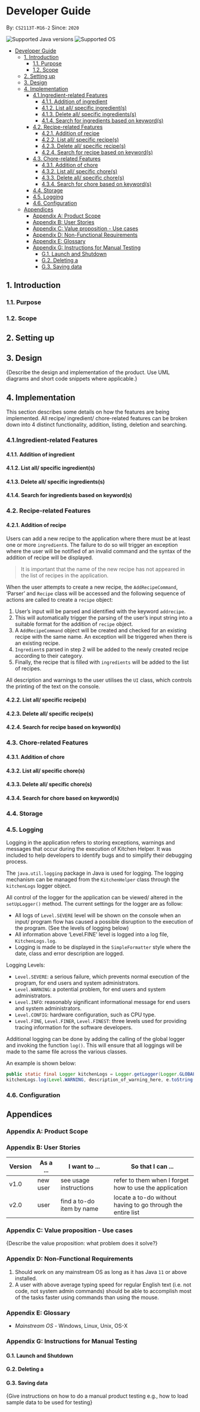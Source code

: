 # Developer Guide
By: `CS2113T-M16-2` Since: `2020`

![Supported Java versions](https://img.shields.io/badge/Java-11-blue.svg) ![Supported OS](https://img.shields.io/badge/Supported%20OS-Windows|MacOS|Linux-yellow.svg) 
- [Developer Guide](#developer-guide)
  * [1. Introduction](#1-introduction)
    + [1.1. Purpose](#11-purpose)
    + [1.2. Scope](#12-scope)
  * [2. Setting up](#2-setting-up)
  * [3. Design](#3-design)
  * [4. Implementation](#4-implementation)
    + [4.1.Ingredient-related Features](#41ingredient-related-features)
      - [4.1.1. Addition of ingredient](#411-addition-of-ingredient)
      - [4.1.2. List all/ specific ingredient(s)](#412-list-all--specific-ingredient-s-)
      - [4.1.3. Delete all/ specific ingredients(s)](#413-delete-all--specific-ingredients-s-)
      - [4.1.4. Search for ingredients based on keyword(s)](#414-search-for-ingredients-based-on-keyword-s-)
    + [4.2. Recipe-related Features](#42-recipe-related-features)
      - [4.2.1. Addition of recipe](#421-addition-of-recipe)
      - [4.2.2. List all/ specific recipe(s)](#422-list-all--specific-recipe-s-)
      - [4.2.3. Delete all/ specific recipe(s)](#423-delete-all--specific-recipe-s-)
      - [4.2.4. Search for recipe based on keyword(s)](#424-search-for-recipe-based-on-keyword-s-)
    + [4.3. Chore-related Features](#43-chore-related-features)
      - [4.3.1. Addition of chore](#431-addition-of-chore)
      - [4.3.2. List all/ specific chore(s)](#432-list-all--specific-chore-s-)
      - [4.3.3. Delete all/ specific chore(s)](#433-delete-all--specific-chore-s-)
      - [4.3.4. Search for chore based on keyword(s)](#434-search-for-chore-based-on-keyword-s-)
    + [4.4. Storage](#44-storage)
    + [4.5. Logging](#45-logging)
    + [4.6. Configuration](#46-configuration)
  * [Appendices](#appendices)
    + [Appendix A: Product Scope](#appendix-a--product-scope)
    + [Appendix B: User Stories](#appendix-b--user-stories)
    + [Appendix C: Value proposition - Use cases](#appendix-c--value-proposition---use-cases)
    + [Appendix D: Non-Functional Requirements](#appendix-d--non-functional-requirements)
    + [Appendix E: Glossary](#appendix-e--glossary)
    + [Appendix G: Instructions for Manual Testing](#appendix-g--instructions-for-manual-testing)
      - [G.1. Launch and Shutdown](#g1-launch-and-shutdown)
      - [G.2. Deleting a](#g2-deleting-a)
      - [G.3. Saving data](#g3-saving-data)

## 1. Introduction
### 1.1. Purpose
### 1.2. Scope

## 2. Setting up

## 3. Design
{Describe the design and implementation of the product. Use UML diagrams and short code snippets where applicable.}

## 4. Implementation
This section describes some details on how the features are being implemented. All recipe/ ingredient/ chore-related features can be broken down into 4 distinct functionality, addition, listing, deletion and searching.

### 4.1.Ingredient-related Features
#### 4.1.1. Addition of ingredient
#### 4.1.2. List all/ specific ingredient(s)
#### 4.1.3. Delete all/ specific ingredients(s)
#### 4.1.4. Search for ingredients based on keyword(s)

### 4.2. Recipe-related Features
#### 4.2.1. Addition of recipe
Users can add a new recipe to the application where there must be at least one or more `ingredient`s. The failure to do so will trigger an exception where the user will be notified of an invalid command and the syntax of the addition of recipe will be displayed. 

> It is important that the name of the new recipe has not appeared in the list of recipes in the application.

When the user attempts to create a new recipe, the `AddRecipeCommand`, ‘Parser’ and `Recipe` class will be accessed and the following sequence of actions are called to create a `recipe` object:

1. User’s input will be parsed and identified with the keyword `addrecipe`.
2. This will automatically trigger the parsing of the user’s input string into a suitable format for the addition of `recipe` object.
3. A `AddRecipeCommand` object will be created and checked for an existing recipe with the same name. An exception will be triggered when there is an existing recipe.
4. `Ingredient`s parsed in step 2 will be added to the newly created recipe according to their category.
5. Finally, the recipe that is filled with `ingredients` will be added to the list of recipes.

All description and warnings to the user utilises the `UI` class, which controls the printing of the text on the console. 

#### 4.2.2. List all/ specific recipe(s)
#### 4.2.3. Delete all/ specific recipe(s)
#### 4.2.4. Search for recipe based on keyword(s)

### 4.3. Chore-related Features
#### 4.3.1. Addition of chore
#### 4.3.2. List all/ specific chore(s)
#### 4.3.3. Delete all/ specific chore(s)
#### 4.3.4. Search for chore based on keyword(s)

### 4.4. Storage

### 4.5. Logging
Logging in the application refers to storing exceptions, warnings and messages that occur during the execution of Kitchen Helper. It was included to help developers to identify bugs and to simplify their debugging process. 

The `java.util.logging` package in Java is used for logging. The logging mechanism can be managed from the `KitchenHelper` class through the `kitchenLogs` logger object.

All control of the logger for the application can be viewed/ altered in the `setUpLogger()` method. The current settings for the logger are as follow:

- All logs of `Level.SEVERE` level will be shown on the console when an input/ program flow has caused a possible disruption to the execution of the program. (See the levels of logging below)
- All information above ‘Level.FINE’ level is logged into a log file, `KitchenLogs.log`.
- Logging is made to be displayed in the `SimpleFormatter` style where the date, class and error description are logged.

Logging Levels:
- `Level.SEVERE`: a serious failure, which prevents normal execution of the program, for end users and system administrators.
- `Level.WARNING`: a potential problem, for end users and system administrators.
- `Level.INFO`: reasonably significant informational message for end users and system administrators.
- `Level.CONFIG`: hardware configuration, such as CPU type.
- `Level.FINE`, `Level.FINER`, `Level.FINEST`: three levels used for providing tracing information for the software developers.

Additional logging can be done by adding the calling of the global logger and invoking the function `log()`. This will ensure that all loggings will be made to the same file across the various classes. 

An example is shown below:
```java
public static final Logger kitchenLogs = Logger.getLogger(Logger.GLOBAL_LOGGER_NAME);
kitchenLogs.log(Level.WARNING, description_of_warning_here, e.toString());
```

### 4.6. Configuration

## Appendices 
### Appendix A: Product Scope

### Appendix B: User Stories

|Version| As a ... | I want to ... | So that I can ...|
|--------|----------|---------------|------------------|
|v1.0|new user|see usage instructions|refer to them when I forget how to use the application|
|v2.0|user|find a to-do item by name|locate a to-do without having to go through the entire list|

### Appendix C: Value proposition - Use cases

{Describe the value proposition: what problem does it solve?}

### Appendix D: Non-Functional Requirements

1. Should work on any mainstream OS as long as it has Java `11` or above installed.
2. A user with above average typing speed for regular English text (i.e. not code, not system admin commands) should be able to accomplish most of the tasks faster using commands than using the mouse.

### Appendix E: Glossary

* *Mainstream OS* - Windows, Linux, Unix, OS-X

### Appendix G: Instructions for Manual Testing
#### G.1. Launch and Shutdown
#### G.2. Deleting a 
#### G.3. Saving data
{Give instructions on how to do a manual product testing e.g., how to load sample data to be used for testing}
